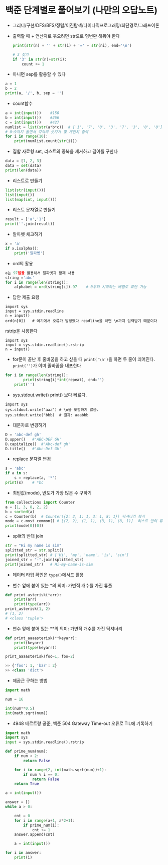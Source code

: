 # 백준 단계별로 풀어보기 (나만의 오답노트) 

+ 그리디/구현/DFS/BFS/정렬/이진탐색/다이나믹프로그래밍/최단경로/그래프이론

+ 출력할 때 + 연산자로 묶으려면 str으로 형변환 해줘야 한다

    ``` python
    print(str(n) + '' + str(i) + '=' + str(ni), end='\n')

    # 3 찾기
    if '3' in str(n)+str(i):
        count += 1
    ```

+ 아니면 sep를 활용할 수 있다
``` python
a = 1
b = 2
print(a, '/', b, sep = '')
```

+ count함수
``` python
a = int(input())    #150
b = int(input())    #266
c = int(input())    #427
numlist = list(str(a*b*c))  # ['1', '7', '0', '3', '7', '3', '0', '0']
# 0~9까지 돌면서 각각의 숫자가 몇 개인지 출력
for i in range(10):
    print(numlist.count(str(i)))
```

+ 집합 자료형 set, 리스트의 중복을 제거하고 길이를 구한다
``` python
data = [1, 2, 3]
data = set(data)
print(len(data))
```

+ 리스트로 만들기
``` python
list(str(input()))
list(input())
list(map(int, input()))
```

+ 리스트 문자열로 만들기
``` python
result = ['a','1']
print(''.join(result))
```

+ 알파벳 체크하기
``` python
x = 'a'
if x.isalpha():
    print('알파벳')
```

+ ord의 활용
``` python
a는 97임을 활용해서 알파벳과 함께 사용
string ='abc'
for i in range(len(string)):
    alphabet = ord(string[i])-97    # 0부터 시작하는 배열로 표현 가능
```

+ 답안 제출 요령
``` PyPy3
import sys
input = sys.stdin.readline
n = input()
ord(n[0])   # 여기에서 오류가 발생했다 readline을 하면 \n까지 입력받기 때문이다
```
rstrip을 사용한다
``` PyPy3
import sys
input = sys.stdin.readline().rstrip
n = input()
```

+ for문이 끝난 후 줄바꿈을 하고 싶을 때 `print('\n')`을 하면 두 줄이 띄어진다. `print('')`가 이미 줄바꿈을 내포한다
``` python
for i in range(len(string)):
        print(string[i]*int(repeat), end='')
    print('')
```

+ sys.stdout.write()    print() 보다 빠르다.
```
import sys
sys.stdout.write("aaa") # \n을 포함하지 않음.
sys.stdout.write("bbb)  # 결과: aaabbb
```

+ 대문자로 변경하기
``` python
D = 'abc-def gh'
D.upper()   #'ABC-DEF GH'
D.capitalize()  #'Abc-def gh'
D.title()   #'Abc-Def Gh'
```

+ replace 문자열 변경
``` python
s = 'abc'
if a in s:
    s = replace(a, '*')
print(s)    # *bc
```

+ 최빈값(mode), 빈도가 가장 많은 수 구하기
``` python
from collections import Counter
a = [1, 3, 8, 2, 2]
b = sorted(a)
c = Counter(b)  # Counter({2: 2, 1: 1, 3: 1, 8: 1}) 딕셔너리 형식
mode = c.most_common() # [(2, 2), (1, 1), (3, 1), (8, 1)]  리스트 안의 튜플 형식, 2차원 배열 늒김, [X][Y] Y의 내림차순 우선으로 정렬되고 나머지는 그대로기 때문에 X를 미리 정렬해야 한다. 
print(mode[0][0])
```

+ split의 반대 join
``` python
str = "Hi my name is sim" 
splitted_str = str.split() 
print(splitted_str) # ['Hi', 'my', 'name', 'is', 'sim'] 
joined_str = "-".join(splitted_str) 
print(joined_str)   # Hi-my-name-is-sim 
```

+ 데이터 타입 확인은 `type()`메서드 활용

+ 변수 앞에 붙어 있는 *의 의미: 가변적 개수를 가진 튜플
``` python
def print_asterisk(*arr):
    print(arr)
    print(type(arr))
print_asterisk(1, 2)
# (1, 2)
# <class 'tuple'>
```

+ 변수 앞에 붙어 있는 **의 의미: 가변적 개수를 가진 딕셔너리
``` python
def print_aaaasterisk(**keyarr):
    print(keyarr)
    print(type(keyarr))

print_aaaasterisk(foo=1, foo=2)

>> {'foo': 1, 'bar': 2}
>> <class 'dict'>
```

+ 제곱근 구하는 방법
``` python
import math

num = 16

int(num**0.5)
int(math.sqrt(num))
```

+ 4948 베르트랑 공준, 백준 504 Gateway Time-out 오류로 TIL에 기록하기
``` python
import math
import sys
input = sys.stdin.readline().rstrip

def prime_num(num):
    if num < 2:
        return False

    for i in range(2, int(math.sqrt(num))+1):
        if num % i == 0:
            return False
    return True

a = int(input())

answer = []
while a > 0:

    cnt = 0
    for i in range(a+1, a*2+1):
        if prime_num(i):
            cnt += 1
    answer.append(cnt)

    a = int(input())

for i in answer:
    print(i)
```